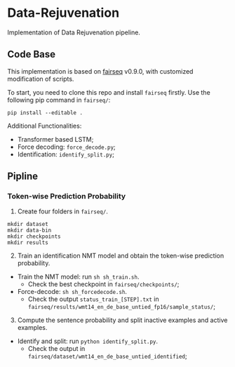 # Data-Rejuvenation
Implementation of Data Rejuvenation pipeline.

## Code Base
This implementation is based on [fairseq](https://github.com/pytorch/fairseq/tree/v0.9.0/fairseq) v0.9.0, with customized modification of scripts.

To start, you need to clone this repo and install `fairseq` firstly. Use the following pip command in `fairseq/`:
```
pip install --editable .
```

Additional Functionalities:
- Transformer based LSTM;
- Force decoding: `force_decode.py`;
- Identification: `identify_split.py`;

## Pipline

### Token-wise Prediction Probability
1. Create four folders in `fairseq/`.
```
mkdir dataset
mkdir data-bin
mkdir checkpoints
mkdir results
```

2. Train an identification NMT model and obtain the token-wise prediction probability.
- Train the NMT model: run `sh sh_train.sh`.
  - Check the best checkpoint in `fairseq/checkpoints/`;
- Force-decode: `sh sh_forcedecode.sh`. 
  - Check the output `status_train_[STEP].txt` in `fairseq/results/wmt14_en_de_base_untied_fp16/sample_status/`;
  
3. Compute the sentence probability and split inactive examples and active examples.
- Identify and split: run `python identify_split.py`.
  - Check the output in `fairseq/dataset/wmt14_en_de_base_untied_identified`;
